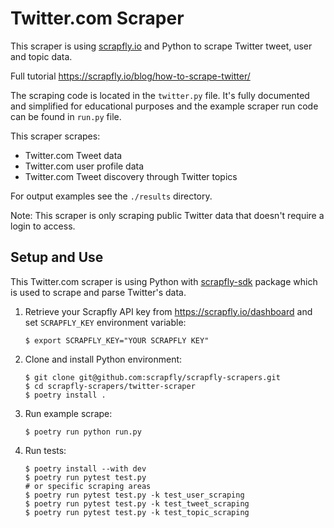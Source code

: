 # Twitter.com Scraper

This scraper is using [scrapfly.io](https://scrapfly.io/) and Python to scrape Twitter tweet, user and topic data.

Full tutorial <https://scrapfly.io/blog/how-to-scrape-twitter/>

The scraping code is located in the `twitter.py` file. It's fully documented and simplified for educational purposes and the example scraper run code can be found in `run.py` file.

This scraper scrapes:
- Twitter.com Tweet data
- Twitter.com user profile data
- Twitter.com Tweet discovery through Twitter topics

For output examples see the `./results` directory.

Note: This scraper is only scraping public Twitter data that doesn't require a login to access.

## Setup and Use

This Twitter.com scraper is using Python with [scrapfly-sdk](https://pypi.org/project/scrapfly-sdk/) package which is used to scrape and parse Twitter's data.

1. Retrieve your Scrapfly API key from <https://scrapfly.io/dashboard> and set `SCRAPFLY_KEY` environment variable:
    ```shell
    $ export SCRAPFLY_KEY="YOUR SCRAPFLY KEY"
    ```
2. Clone and install Python environment:
    ```shell
    $ git clone git@github.com:scrapfly/scrapfly-scrapers.git
    $ cd scrapfly-scrapers/twitter-scraper
    $ poetry install .
    ```
3. Run example scrape:
    ```shell
    $ poetry run python run.py
    ```
4. Run tests:
    ```shell
    $ poetry install --with dev
    $ poetry run pytest test.py
    # or specific scraping areas
    $ poetry run pytest test.py -k test_user_scraping
    $ poetry run pytest test.py -k test_tweet_scraping
    $ poetry run pytest test.py -k test_topic_scraping
    ```

